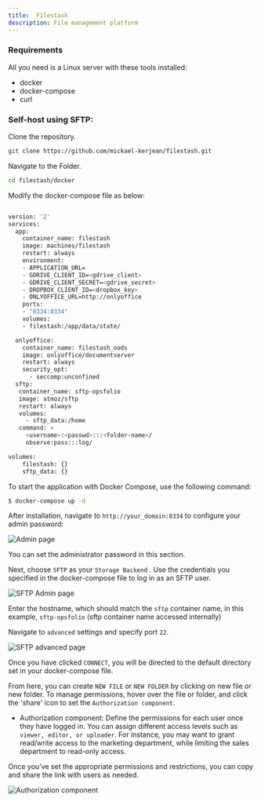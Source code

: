 ```yaml
---
title:  Filestash
description: File management platform
---
```


### Requirements
All you need is a Linux server with these tools installed:

- docker
- docker-compose
- curl

### Self-host using SFTP:

Clone the repository.

```   bash
git clone https://github.com/mickael-kerjean/filestash.git
```

Navigate to the Folder.  

``` bash
cd filestash/docker
```

Modify the docker-compose file as below:

```  bash

version: '2'
services:
  app:
    container_name: filestash
    image: machines/filestash
    restart: always
    environment:
    - APPLICATION_URL=
    - GDRIVE_CLIENT_ID=<gdrive_client>
    - GDRIVE_CLIENT_SECRET=<gdrive_secret>
    - DROPBOX_CLIENT_ID=<dropbox_key>
    - ONLYOFFICE_URL=http://onlyoffice
    ports:
    - "8334:8334"
    volumes:
    - filestash:/app/data/state/

  onlyoffice:
    container_name: filestash_oods
    image: onlyoffice/documentserver
    restart: always
    security_opt:
      - seccomp:unconfined
  sftp:
   container_name: sftp-opsfolio
   image: atmoz/sftp
   restart: always
   volumes:
     - sftp_data:/home
   command: >
     <username>:<passwd>:::<folder-name>/
     observe:pass:::log/

volumes:
    filestash: {}
    sftp_data: {}
```


To start the application with Docker Compose, use the following command:

```bash
$ docker-compose up -d
```


After installation, navigate to `http://your_domain:8334` to configure your admin password:

![Admin page](/images/adminpage.png) 

You can set the administrator password in this section.

Next, choose `SFTP` as your `Storage Backend` . Use the credentials you specified in the docker-compose file to log in as an SFTP user.

![SFTP Admin page](/images/SFTP-login.png) 


Enter the hostname, which should match the `sftp` container name, in this example, `sftp-opsfolio` (sftp container name accessed internally) 

Navigate to `advanced` settings and specify port `22`.

![SFTP advanced page](/images/SFTP-advanced.png) 

Once you have clicked `CONNECT`, you will be directed to the default directory set in your docker-compose file.

From here, you can create `NEW FILE` or `NEW FOLDER` by clicking on new file or new folder. To manage permissions, hover over the file or folder, and click the 'share' icon to set the  `Authorization component`.

- Authorization component: Define the permissions for each user once they have logged in. You can assign different access levels such as `viewer, editor, or uploader`. For instance, you may want to grant read/write access to the marketing department, while limiting the sales department to read-only access.

Once you’ve set the appropriate permissions and restrictions, you can copy and share the link with users as needed.

![Authorization component](/images/Authorization-component.png)
